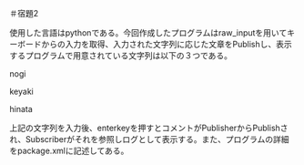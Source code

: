 ＃宿題2


使用した言語はpythonである。今回作成したプログラムはraw_inputを用いてキーボードからの入力を取得、入力された文字列に応じた文章をPublishし、表示するプログラムで用意されている文字列は以下の３つである。

nogi

keyaki

hinata

上記の文字列を入力後、enterkeyを押すとコメントがPublisherからPublishされ、Subscriberがそれを参照しログとして表示する。また、プログラムの詳細をpackage.xmlに記述してある。
